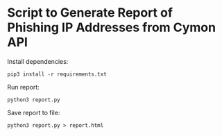 # Script to Generate Report of Phishing IP Addresses from Cymon API

Install dependencies:

    pip3 install -r requirements.txt

Run report:

    python3 report.py

Save report to file:

    python3 report.py > report.html

